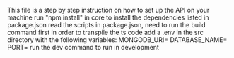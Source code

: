 This file is a step by step instruction on how to set up the API on your machine
run "npm install" in core to install the dependencies listed in package.json
read the scripts in package.json, need to run the build command first in order to transpile the ts code
add a .env in the src directory with the following variables:
MONGODB_URI=
DATABASE_NAME=
PORT=
run the dev command to run in development

